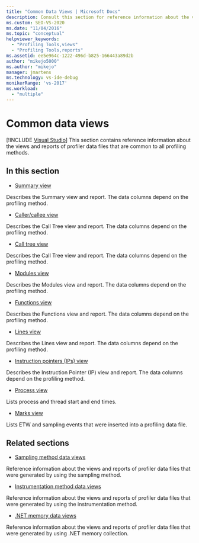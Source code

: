 ```yaml
---
title: "Common Data Views | Microsoft Docs"
description: Consult this section for reference information about the views and reports of profiler data files that are common to all profiling methods. 
ms.custom: SEO-VS-2020
ms.date: "11/04/2016"
ms.topic: "conceptual"
helpviewer_keywords:
  - "Profiling Tools,views"
  - "Profiling Tools,reports"
ms.assetid: ee5e964c-1222-496d-b825-166443a89d2b
author: "mikejo5000"
ms.author: "mikejo"
manager: jmartens
ms.technology: vs-ide-debug
monikerRange: 'vs-2017'
ms.workload:
  - "multiple"
---
```

# Common data views

 [!INCLUDE [Visual Studio](~/includes/applies-to-version/vs-not-mac.md)]
This section contains reference information about the views and reports of profiler data files that are common to all profiling methods.

## In this section
- [Summary view](../profiling/summary-view.md)

 Describes the Summary view and report. The data columns depend on the profiling method.

- [Caller/callee view](../profiling/caller-callee-view.md)

 Describes the Call Tree view and report. The data columns depend on the profiling method.

- [Call tree view](../profiling/call-tree-view.md)

 Describes the Call Tree view and report. The data columns depend on the profiling method.

- [Modules view](../profiling/modules-view.md)

 Describes the Modules view and report. The data columns depend on the profiling method.

- [Functions view](../profiling/functions-view.md)

 Describes the Functions view and report. The data columns depend on the profiling method.

- [Lines view](../profiling/lines-view.md)

 Describes the Lines view and report. The data columns depend on the profiling method.

- [Instruction pointers (IPs) view](../profiling/instruction-pointers-ips-view.md)

 Describes the Instruction Pointer (IP) view and report. The data columns depend on the profiling method.

- [Process view](../profiling/process-view.md)

 Lists process and thread start and end times.

- [Marks view](../profiling/marks-view.md)

 Lists ETW and sampling events that were inserted into a profiling data file.

## Related sections
- [Sampling method data views](../profiling/profiler-sampling-method-data-views.md)

 Reference information about the views and reports of profiler data files that were generated by using the sampling method.

- [Instrumentation method data views](../profiling/instrumentation-method-data-views.md)

 Reference information about the views and reports of profiler data files that were generated by using the instrumentation method.

- [.NET memory data views](../profiling/dotnet-memory-data-views.md)

 Reference information about the views and reports of profiler data files that were generated by using .NET memory collection.
